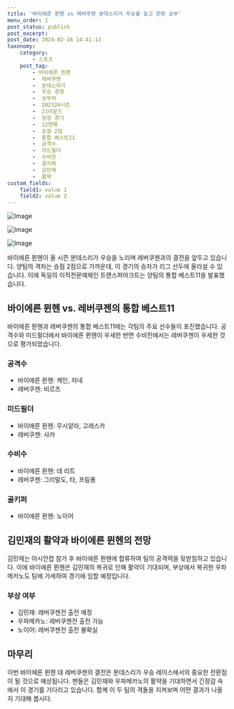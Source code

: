 ```yaml
---
title: '바이에른 뮌헨 vs 레버쿠젠 분데스리가 우승을 놓고 한판 승부'
menu_order: 1
post_status: publish
post_excerpt: 
post_date: 2024-02-16 14:41:13
taxonomy:
    category:
        - 스포츠
    post_tag:
        - 바이에른 뮌헨
        -  레버쿠젠
        -  분데스리가
        -  우승 경쟁
        -  승부처
        -  202324시즌
        -  21라운드
        -  원정 경기
        -  12연패
        -  승점 2점
        -  통합 베스트11
        -  공격수
        -  미드필더
        -  수비진
        -  골키퍼
        -  김민재
        -  활약
custom_fields:
    field1: value 1
    field2: value 2
---
```


![Image](https://imgnews.pstatic.net/image/117/2024/02/10/0003805840_001_20240210183101191.jpg?type=w647)

![Image](https://imgnews.pstatic.net/image/117/2024/02/10/0003805840_002_20240210183101229.jpg?type=w647)

![Image](https://imgnews.pstatic.net/image/117/2024/02/10/0003805840_003_20240210183101277.jpg?type=w647)

바이에른 뮌헨이 올 시즌 분데스리가 우승을 노리며 레버쿠젠과의 결전을 앞두고 있습니다. 양팀의 격차는 승점 2점으로 가까운데, 이 경기의 승자가 리그 선두에 올라설 수 있습니다. 이에 독일의 이적전문매체인 트랜스퍼마크트는 양팀의 통합 베스트11을 발표했습니다.
## 바이에른 뮌헨 vs. 레버쿠젠의 통합 베스트11
바이에른 뮌헨과 레버쿠젠의 통합 베스트11에는 각팀의 주요 선수들이 포진했습니다. 공격수와 미드필더에서 바이에른 뮌헨이 우세한 반면 수비진에서는 레버쿠젠이 우세한 것으로 평가되었습니다.
### 공격수
- 바이에른 뮌헨: 케인, 자네
- 레버쿠젠: 비르츠
### 미드필더
- 바이에른 뮌헨: 무시알라, 고레스카
- 레버쿠젠: 샤카
### 수비수
- 바이에른 뮌헨: 데 리트
- 레버쿠젠: 그리말도, 타, 프림퐁
### 골키퍼
- 바이에른 뮌헨: 노이어
## 김민재의 활약과 바이에른 뮌헨의 전망
김민재는 아시안컵 참가 후 바이에른 뮌헨에 합류하여 팀의 공격력을 뒷받침하고 있습니다. 이에 바이에른 뮌헨은 김민재의 복귀로 인해 활약이 기대되며, 부상에서 복귀한 우파메카노도 팀에 가세하여 경기에 임할 예정입니다.
### 부상 여부
- 김민재: 레버쿠젠전 출전 예정
- 우파메카노: 레버쿠젠전 출전 가능
- 노이어: 레버쿠젠전 출전 불확실
## 마무리
이번 바이에른 뮌헨 대 레버쿠젠의 결전은 분데스리가 우승 레이스에서의 중요한 전환점이 될 것으로 예상됩니다. 팬들은 김민재와 우파메카노의 활약을 기대하면서 긴장감 속에서 이 경기를 기다리고 있습니다. 함께 이 두 팀의 격돌을 지켜보며 어떤 결과가 나올지 기대해 봅시다.
